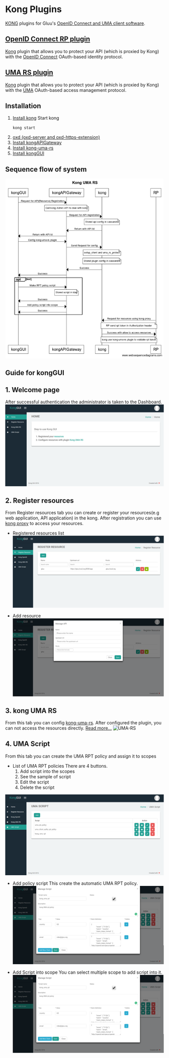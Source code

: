 # Kong Plugins

[KONG](https://getkong.org) plugins for Gluu's [OpenID Connect and UMA client software](https://gluu.org/docs/oxd). 

## [OpenID Connect RP plugin](/kong-openid-rp)

[Kong](https://getkong.org) plugin that allows you to protect your API (which is proxied by Kong) with the [OpenID Connect](https://gluu.org/docs/ce/admin-guide/openid-connect/) OAuth-based identity protocol.

## [UMA RS plugin](/kong-uma-rs)

[Kong](https://getkong.org) plugin that allows you to protect your API (which is proxied by Kong) with the [UMA](https://kantarainitiative.org/confluence/display/uma/Home) OAuth-based access management protocol.

## Installation

1. [Install kong](https://getkong.org/install)
    Start kong
    ```
    kong start
    ```
2. [oxd (oxd-server and oxd-https-extension)](https://gluu.org/docs/oxd/3.1.1/)
3. [Install kongAPIGateway]()
4. [Install kong-uma-rs](https://github.com/GluuFederation/kong-plugins/tree/master/kong-uma-rs)
5. [Install kongGUI](https://github.com/GluuFederation/kong-plugins/tree/master/kongGUI)

## Sequence flow of system
![Sequence flow](/doc/kong-uma-rs.png)

## Guide for kongGUI

## 1. Welcome page
After successful authentication the administrator is taken to the Dashboard.
![Sequence flow](/doc/home.png)

## 2. Register resources
From Register resources tab you can create or register your resources(e.g web application, API application) in the kong.
After registration you can use [kong proxy](https://getkong.org/docs/0.11.x/proxy/) to access your resources.

* Registered resources list
![Resource list](/doc/api-list.png)

* Add resource
![Add Resource](/doc/add-api.png)
     
## 3. kong UMA RS 
From this tab you can config [kong-uma-rs](https://github.com/GluuFederation/kong-plugins/tree/master/kong-uma-rs).
After configured the plugin, you can not access the resources directly. [Read more...](https://github.com/GluuFederation/kong-plugins/tree/master/kong-uma-rs#verify-that-your-api-is-protected-by-kong-uma-rs) 
![UMA-RS](/doc/ums-rs.png)

## 4. UMA Script
From this tab you can create the UMA RPT policy and assign it to scopes
* List of UMA RPT policies
There are 4 buttons. 
    1. Add script into the scopes
    2. See the sample of script
    3. Edit the script
    4. Delete the script

![UMA-RS](/doc/uma-rpt-policy-list.png)

* Add policy script
This create the automatic UMA RPT policy.
![Add-policy-script](/doc/add-policy-script.png)

* Add Script into scope
You can select multiple scope to add script into it.
![Add-policy-script](/doc/add-policy-script.png)
